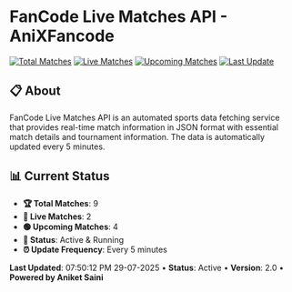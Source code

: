 # FanCode Live Matches API - AniXFancode

[![Total Matches](https://img.shields.io/badge/Total%20Matches-9-blue)](https://github.com/AniketSainiOp/AniXFancode)
[![Live Matches](https://img.shields.io/badge/Live%20Matches-2-red)](https://github.com/AniketSainiOp/AniXFancode)
[![Upcoming Matches](https://img.shields.io/badge/Upcoming%20Matches-4-green)](https://github.com/AniketSainiOp/AniXFancode)
[![Last Update](https://img.shields.io/badge/Last%20Update-07%3A50%3A12%20PM%2029-07-2025-orange)](https://github.com/AniketSainiOp/AniXFancode)

## 📋 About

FanCode Live Matches API is an automated sports data fetching service that provides real-time match information in JSON format with essential match details and tournament information. The data is automatically updated every 5 minutes.

## 📊 Current Status

- **🏆 Total Matches**: 9
- **🔴 Live Matches**: 2
- **🟢 Upcoming Matches**: 4
- **📡 Status**: Active & Running
- **⏰ Update Frequency**: Every 5 minutes

**Last Updated**: 07:50:12 PM 29-07-2025 • **Status**: Active • **Version**: 2.0 • **Powered by Aniket Saini**

